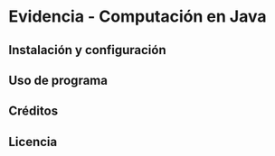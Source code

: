 # Evidencia - Computación en Java

## Instalación y configuración

## Uso de programa

## Créditos

## Licencia
